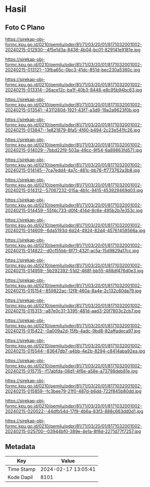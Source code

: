 # Hasil

## Foto C Plano

https://sirekap-obj-formc.kpu.go.id/0210/pemilu/pdpr/81/71/03/20/01/8171032001002-20240215-012930--4f5e1d3a-8438-4b04-bc01-829141e9181e.jpg

https://sirekap-obj-formc.kpu.go.id/0210/pemilu/pdpr/81/71/03/20/01/8171032001002-20240215-013121--13fba65c-0bc3-41dc-851d-bec230a5360c.jpg

https://sirekap-obj-formc.kpu.go.id/0210/pemilu/pdpr/81/71/03/20/01/8171032001002-20240215-013314--26ace12c-ba1f-40b3-8448-e8c95b94bc63.jpg

https://sirekap-obj-formc.kpu.go.id/0210/pemilu/pdpr/81/71/03/20/01/8171032001002-20240215-013541--4311280d-1921-43f7-a3d9-19a2a9623f0b.jpg

https://sirekap-obj-formc.kpu.go.id/0210/pemilu/pdpr/81/71/03/20/01/8171032001002-20240215-013847--1e821879-8fa5-4f60-b494-2c23e541fc26.jpg

https://sirekap-obj-formc.kpu.go.id/0210/pemilu/pdpr/81/71/03/20/01/8171032001002-20240215-014029--7bbd22f9-503a-49cc-9f54-6a89863fd571.jpg

https://sirekap-obj-formc.kpu.go.id/0210/pemilu/pdpr/81/71/03/20/01/8171032001002-20240215-014145--7ca7edd4-4a7c-481c-bb76-ff773762a3b8.jpg

https://sirekap-obj-formc.kpu.go.id/0210/pemilu/pdpr/81/71/03/20/01/8171032001002-20240215-014312--57067232-015a-4b1c-9415-453929469d03.jpg

https://sirekap-obj-formc.kpu.go.id/0210/pemilu/pdpr/81/71/03/20/01/8171032001002-20240215-014459--55f4c733-d0f4-414d-8c6e-495b2b7e353c.jpg

https://sirekap-obj-formc.kpu.go.id/0210/pemilu/pdpr/81/71/03/20/01/8171032001002-20240215-014609--6da5193d-6d24-4924-82d4-45761458566a.jpg

https://sirekap-obj-formc.kpu.go.id/0210/pemilu/pdpr/81/71/03/20/01/8171032001002-20240215-014822--d0cf55bb-6f71-432f-ac5a-15d9829a17cc.jpg

https://sirekap-obj-formc.kpu.go.id/0210/pemilu/pdpr/81/71/03/20/01/8171032001002-20240215-014959--5b292392-51d2-468f-bb55-488df476d0e3.jpg

https://sirekap-obj-formc.kpu.go.id/0210/pemilu/pdpr/81/71/03/20/01/8171032001002-20240215-015154--859822ac-12f8-460a-8a4e-2c132c60da79.jpg

https://sirekap-obj-formc.kpu.go.id/0210/pemilu/pdpr/81/71/03/20/01/8171032001002-20240215-015313--a87e0c31-3395-481d-aad3-20f7803c2cb7.jpg

https://sirekap-obj-formc.kpu.go.id/0210/pemilu/pdpr/81/71/03/20/01/8171032001002-20240215-015422--0a009a2d-15fb-4adc-9bd8-82affadeca97.jpg

https://sirekap-obj-formc.kpu.go.id/0210/pemilu/pdpr/81/71/03/20/01/8171032001002-20240215-015544--83647db7-a4bb-4e2b-8294-c8414aba92ea.jpg

https://sirekap-obj-formc.kpu.go.id/0210/pemilu/pdpr/81/71/03/20/01/8171032001002-20240215-015715--f17abfda-08d1-4f6e-a58e-a73798deb81e.jpg

https://sirekap-obj-formc.kpu.go.id/0210/pemilu/pdpr/81/71/03/20/01/8171032001002-20240215-015859--fc3bee79-21f0-487d-b6dd-722f845b80dd.jpg

https://sirekap-obj-formc.kpu.go.id/0210/pemilu/pdpr/81/71/03/20/01/8171032001002-20240215-020022--44dfb54d-17f9-4b6a-83f3-888c663dd0d1.jpg

https://sirekap-obj-formc.kpu.go.id/0210/pemilu/pdpr/81/71/03/20/01/8171032001002-20240215-025700--03944bf0-389e-4e1a-8f8d-2271d77f7257.jpg


## Metadata

| Key        | Value               |
| ---------- | ------------------- |
| Time Stamp | 2024-02-17 13:05:41 |
| Kode Dapil | 8101                |



